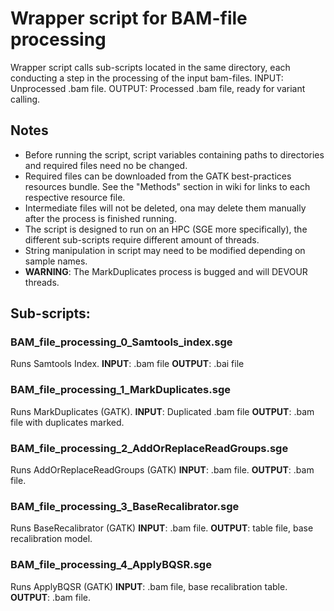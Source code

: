# Wrapper script for BAM-file processing

Wrapper script calls sub-scripts located in the same directory, each conducting a step in the processing of the input bam-files. 
INPUT: Unprocessed .bam file.
OUTPUT: Processed .bam file, ready for variant calling. 

## Notes
* Before running the script, script variables containing paths to directories and required files need no be changed. 
* Required files can be downloaded from the GATK best-practices resources bundle. See the "Methods" section in wiki for links to each respective resource file. 
* Intermediate files will not be deleted, ona may delete them manually after the process is finished running. 
* The script is designed to run on an HPC (SGE more specifically), the different sub-scripts require different amount of threads. 
* String manipulation in script may need to be modified depending on sample names. 
* **WARNING**: The MarkDuplicates process is bugged and will DEVOUR threads. 


## Sub-scripts: 

### BAM_file_processing_0_Samtools_index.sge
Runs Samtools Index. 
**INPUT**: .bam file
**OUTPUT**: .bai file

### BAM_file_processing_1_MarkDuplicates.sge
Runs MarkDuplicates (GATK).
**INPUT**: Duplicated .bam file
**OUTPUT**: .bam file with duplicates marked. 

### BAM_file_processing_2_AddOrReplaceReadGroups.sge
Runs AddOrReplaceReadGroups (GATK)
**INPUT**: .bam file. 
**OUTPUT**: .bam file.

### BAM_file_processing_3_BaseRecalibrator.sge
Runs BaseRecalibrator (GATK)
**INPUT**: .bam file. 
**OUTPUT**: table file, base recalibration model. 

### BAM_file_processing_4_ApplyBQSR.sge
Runs ApplyBQSR (GATK)
**INPUT**: .bam file, base recalibration table. 
**OUTPUT**: .bam file. 
